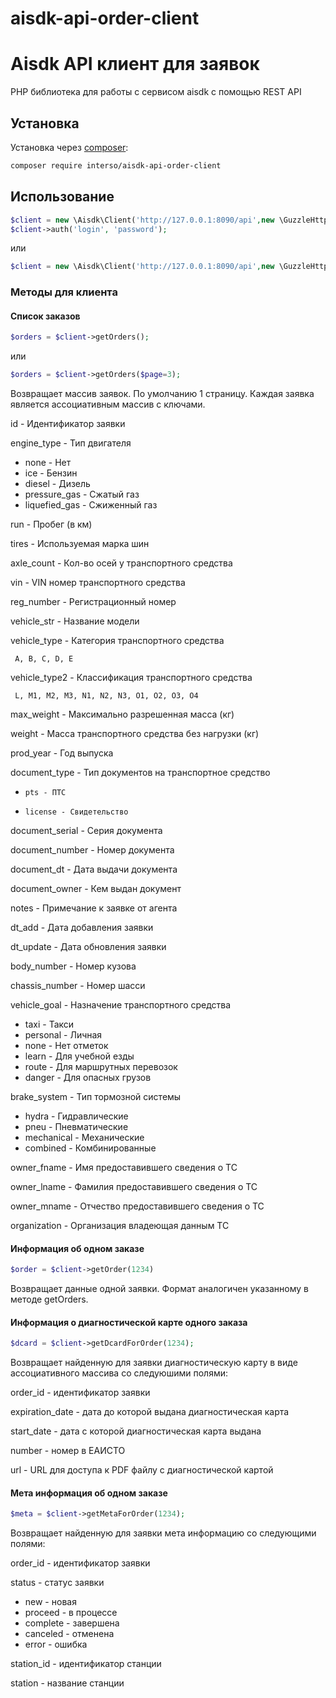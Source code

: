 # aisdk-api-order-client

Aisdk API клиент для заявок
=================

PHP библиотека для работы с сервисом aisdk с помощью REST API


## Установка

Установка через [composer](https://getcomposer.org/):

```sh
composer require interso/aisdk-api-order-client
```

## Использование

``` php
$client = new \Aisdk\Client('http://127.0.0.1:8090/api',new \GuzzleHttp\Client());
$client->auth('login', 'password');
```

или

``` php
$client = new \Aisdk\Client('http://127.0.0.1:8090/api',new \GuzzleHttp\Client(), ['token'=>'w340349if903f0weifjqewoifjewo']);
```


### Методы для клиента


#### Список заказов
``` php
$orders = $client->getOrders();
```
или 
``` php
$orders = $client->getOrders($page=3);
```

Возвращает массив заявок. По умолчанию 1 страницу.
Каждая заявка является ассоциативным массив с ключами.

id - Идентификатор заявки

engine_type - Тип двигателя
*    none - Нет
*    ice - Бензин
*    diesel - Дизель
*    pressure_gas - Сжатый газ
*    liquefied_gas - Сжиженный газ
    
run - Пробег (в км)

tires - Используемая марка шин

axle_count - Кол-во осей у транспортного средства

vin - VIN номер транспортного средства

reg_number - Регистрационный номер

vehicle_str - Название модели

vehicle_type - Категория транспортного средства

     A, B, C, D, E

vehicle_type2 - Классификация транспортного средства

     L, M1, M2, M3, N1, N2, N3, O1, O2, O3, O4

max_weight - Максимально разрешенная масса (кг)

weight - Масса транспортного средства без нагрузки (кг)

prod_year - Год выпуска

document_type - Тип документов на транспортное средство
*     pts - ПТС
*     license - Свидетельство
     
document_serial - Серия документа

document_number - Номер документа

document_dt - Дата выдачи документа

document_owner - Кем выдан документ

notes - Примечание к заявке от агента

dt_add - Дата добавления заявки

dt_update - Дата обновления заявки

body_number - Номер кузова

chassis_number - Номер шасси

vehicle_goal - Назначение транспортного средства
*    taxi - Такси
*    personal - Личная
*    none - Нет отметок
*    learn - Для учебной езды
*    route - Для маршрутных перевозок
*    danger - Для опасных грузов
    
brake_system - Тип тормозной системы
*    hydra - Гидравлические
*    pneu - Пневматические
*    mechanical - Механические
*    combined - Комбинированные

owner_fname - Имя предоставившего сведения о ТС

owner_lname - Фамилия предоставившего сведения о ТС

owner_mname - Отчество предоставившего сведения о ТС
 
organization - Организация владеющая данным ТС


#### Информация об одном заказе
``` php
$order = $client->getOrder(1234)
```
Возвращает данные одной заявки. Формат аналогичен указанному в методе getOrders.


#### Информация о диагностической карте одного заказа
``` php
$dcard = $client->getDcardForOrder(1234);
```

Возвращает найденную для заявки диагностическую карту в виде ассоциативного массива со следуюшими полями:

order_id - идентификатор заявки

expiration_date - дата до которой выдана диагностическая карта

start_date - дата с которой диагностическая карта выдана

number - номер в ЕАИСТО

url - URL для доступа к PDF файлу с диагностической картой


#### Мета информация об одном заказе
``` php
$meta = $client->getMetaForOrder(1234);
```

Возвращает найденную для заявки мета информацию со следующими полями:

order_id - идентификатор заявки

status - статус заявки
* new - новая
* proceed - в процессе
* complete - завершена
* canceled - отменена
* error - ошибка

station_id - идентификатор станции

station - название станции

